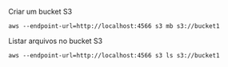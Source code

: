 Criar um bucket S3
```
aws --endpoint-url=http://localhost:4566 s3 mb s3://bucket1
```

Listar arquivos no bucket S3
```
aws --endpoint-url=http://localhost:4566 s3 ls s3://bucket1
```